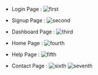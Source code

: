 - Login Page :
![first](https://github.com/user-attachments/assets/3edd2cce-9ae5-44f1-bbdc-c71e034ac07c)

- Signup Page :
![second](https://github.com/user-attachments/assets/80bae8ee-774e-48e0-a39b-8ddc140eb821)

- Dashboard Page :
![third](https://github.com/user-attachments/assets/d09284c7-838d-4451-b1f8-cc26a84efd0f)

- Home Page :
![fourth](https://github.com/user-attachments/assets/a322cf42-dfc3-44e6-bf00-e92df2a1c728)

- Help Page :
![fifth](https://github.com/user-attachments/assets/2531ce2f-92be-43c7-81d7-069bb277881c)

- Contact Page :
![sixth](https://github.com/user-attachments/assets/a7b541fe-82bb-4018-a27c-32222c2c3152)
![seventh](https://github.com/user-attachments/assets/3ee61f94-fa5f-4bd3-b30c-5a1fe204930b)

